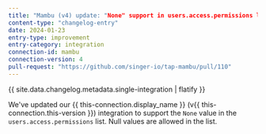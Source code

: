 ```yaml
---
title: "Mambu (v4) update: "None" support in users.access.permissions list"
content-type: "changelog-entry"
date: 2024-01-23
entry-type: improvement
entry-category: integration
connection-id: mambu
connection-version: 4
pull-request: "https://github.com/singer-io/tap-mambu/pull/110"
---
```

{{ site.data.changelog.metadata.single-integration | flatify }}

We've updated our {{ this-connection.display_name }} (v{{ this-connection.this-version }}) integration to support the `None` value in the `users.access.permissions` list. Null values are allowed in the list.